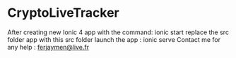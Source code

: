 # CryptoLiveTracker
After creating new Ionic 4 app with the command: ionic start
replace the src folder app with this src folder 
launch the app : ionic serve 
Contact me for any help : ferjaymen@live.fr

